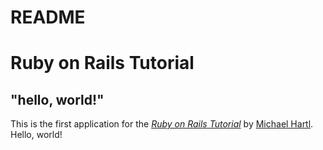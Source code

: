 # README
# Ruby on Rails Tutorial

## "hello, world!"

This is the first application for the
[*Ruby on Rails Tutorial*](https://www.railstutorial.org/)
by [Michael Hartl](https://www.michaelhartl.com/). Hello, world!